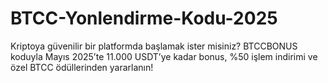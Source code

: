# BTCC-Yonlendirme-Kodu-2025
Kriptoya güvenilir bir platformda başlamak ister misiniz? BTCCBONUS koduyla Mayıs 2025’te 11.000 USDT’ye kadar bonus, %50 işlem indirimi ve özel BTCC ödüllerinden yararlanın!

